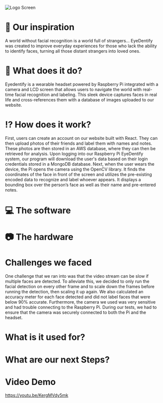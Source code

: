 ![Logo Screen](https://github.com/asyf16/eyeDentify/assets/144833617/93f2774c-cb8f-460a-b17f-5b9b4132dfc6)

# 🧠 Our inspiration
A world without facial recognition is a world full of strangers... EyeDentify was created to improve everyday experiences for those who lack the ability to identify faces, turning all those distant strangers into loved ones.

# 🤔 What does it do? 
Eyedentify is a wearable headset powered by Raspberry Pi integrated with a camera and LCD screen that allows users to navigate the world with real-time facial recognition and labeling. This sleek device captures faces in real life and cross-references them with a database of images uploaded to our website.

# ⁉️ How does it work?
First, users can create an account on our website built with React. They can then upload photos of their friends and label them with names and notes. These photos are then stored in an AWS database, where they can then be retrieved for analysis. Upon logging into our Raspberry Pi EyeDentify system, our program will download the user's data based on their login credentials stored in a MongoDB database. Next, when the user wears the device, the Pi opens the camera using the OpenCV library. It finds the coordinates of the face in front of the screen and utilizes the pre-existing encoded data to recognize and label whoever appears. It displays a bounding box over the person’s face as well as their name and pre-entered notes.

# 💻 The software 

# 📷 The hardware  

# Challenges we faced
One challenge that we ran into was that the video stream can be slow if multiple faces are detected. To alleviate this, we decided to only run the facial detection on every other frame and to scale down the frames before running the detection, then scaling it up again. We also calculated an accuracy meter for each face detected and did not label faces that were below 90% accurate. Furthermore, the camera we used was very sensitive and had trouble connecting to the Raspberry Pi. During our tests, we had to ensure that the camera was securely connected to both the Pi and the headset. 

# What is it used for?

# What are our next Steps?

# Video Demo
https://youtu.be/KergMVdy5mk 

